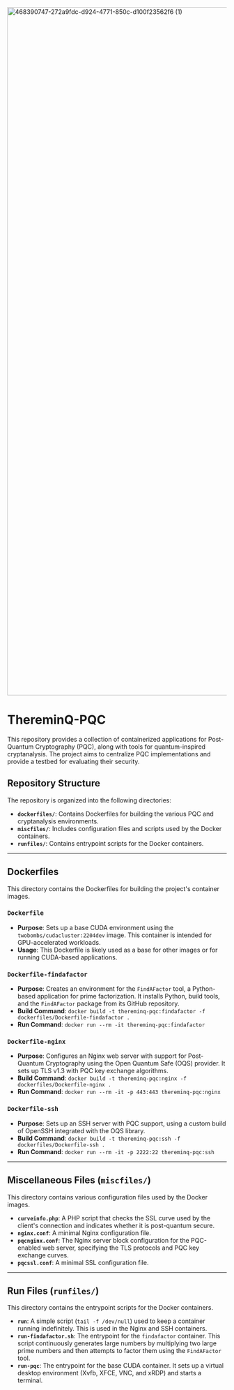 <img width="5978" height="1578" alt="468390747-272a9fdc-d924-4771-850c-d100f23562f6 (1)" src="https://github.com/user-attachments/assets/14c5d494-fc3f-42fd-b19d-2f0d2ddb10b7" />

# ThereminQ-PQC

This repository provides a collection of containerized applications for Post-Quantum Cryptography (PQC), along with tools for quantum-inspired cryptanalysis. The project aims to centralize PQC implementations and provide a testbed for evaluating their security.

## Repository Structure

The repository is organized into the following directories:

- **`dockerfiles/`**: Contains Dockerfiles for building the various PQC and cryptanalysis environments.
- **`miscfiles/`**: Includes configuration files and scripts used by the Docker containers.
- **`runfiles/`**: Contains entrypoint scripts for the Docker containers.

---

## Dockerfiles

This directory contains the Dockerfiles for building the project's container images.

### `Dockerfile`
- **Purpose**: Sets up a base CUDA environment using the `twobombs/cudacluster:2204dev` image. This container is intended for GPU-accelerated workloads.
- **Usage**: This Dockerfile is likely used as a base for other images or for running CUDA-based applications.

### `Dockerfile-findafactor`
- **Purpose**: Creates an environment for the `FindAFactor` tool, a Python-based application for prime factorization. It installs Python, build tools, and the `FindAFactor` package from its GitHub repository.
- **Build Command**: `docker build -t thereminq-pqc:findafactor -f dockerfiles/Dockerfile-findafactor .`
- **Run Command**: `docker run --rm -it thereminq-pqc:findafactor`

### `Dockerfile-nginx`
- **Purpose**: Configures an Nginx web server with support for Post-Quantum Cryptography using the Open Quantum Safe (OQS) provider. It sets up TLS v1.3 with PQC key exchange algorithms.
- **Build Command**: `docker build -t thereminq-pqc:nginx -f dockerfiles/Dockerfile-nginx .`
- **Run Command**: `docker run --rm -it -p 443:443 thereminq-pqc:nginx`

### `Dockerfile-ssh`
- **Purpose**: Sets up an SSH server with PQC support, using a custom build of OpenSSH integrated with the OQS library.
- **Build Command**: `docker build -t thereminq-pqc:ssh -f dockerfiles/Dockerfile-ssh .`
- **Run Command**: `docker run --rm -it -p 2222:22 thereminq-pqc:ssh`

---

## Miscellaneous Files (`miscfiles/`)

This directory contains various configuration files used by the Docker images.

- **`curveinfo.php`**: A PHP script that checks the SSL curve used by the client's connection and indicates whether it is post-quantum secure.
- **`nginx.conf`**: A minimal Nginx configuration file.
- **`pqcnginx.conf`**: The Nginx server block configuration for the PQC-enabled web server, specifying the TLS protocols and PQC key exchange curves.
- **`pqcssl.conf`**: A minimal SSL configuration file.

---

## Run Files (`runfiles/`)

This directory contains the entrypoint scripts for the Docker containers.

- **`run`**: A simple script (`tail -f /dev/null`) used to keep a container running indefinitely. This is used in the Nginx and SSH containers.
- **`run-findafactor.sh`**: The entrypoint for the `findafactor` container. This script continuously generates large numbers by multiplying two large prime numbers and then attempts to factor them using the `FindAFactor` tool.
- **`run-pqc`**: The entrypoint for the base CUDA container. It sets up a virtual desktop environment (Xvfb, XFCE, VNC, and xRDP) and starts a terminal.
